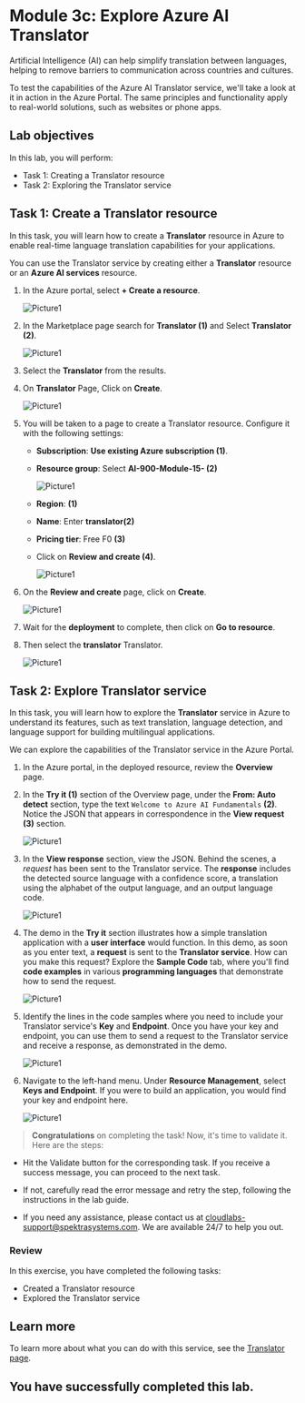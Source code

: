 # Module 3c: Explore Azure AI Translator

Artificial Intelligence (AI) can help simplify translation between languages, helping to remove barriers to communication across countries and cultures.

To test the capabilities of the Azure AI Translator service, we'll take a look at it in action in the Azure Portal. The same principles and functionality apply to real-world solutions, such as websites or phone apps.

## Lab objectives

In this lab, you will perform:
- Task 1: Creating a Translator resource
- Task 2: Exploring the Translator service 

## Task 1: Create a Translator resource

In this task, you will learn how to create a **Translator** resource in Azure to enable real-time language translation capabilities for your applications.

You can use the Translator service by creating either a **Translator** resource or an **Azure AI services** resource.

1. In the Azure portal, select **+ Create a resource**.

    ![Picture1](media/ai900mod1img1.png)

1. In the Marketplace page search for **Translator (1)** and Select **Translator (2)**.
 
   ![Picture1](media/lab15-1.png)

1. Select the **Translator** from the results.   

1. On **Translator** Page, Click on **Create**.

   ![Picture1](media/lab15-2.png)
  
1. You will be taken to a page to create a Translator resource. Configure it with the following settings:

    - **Subscription**: **Use existing Azure subscription (1)**.
    - **Resource group**: Select **AI-900-Module-15-<inject key="DeploymentID" enableCopy="false" /> (2)**

      ![Picture1](media/lab15-3.png)

    - **Region**: **<inject key="location" enableCopy="false"/>(1)**
    - **Name**: Enter **translator<inject key="DeploymentID" enableCopy="false" />(2)**
    - **Pricing tier**: Free F0 **(3)**
    - Click on **Review and create (4)**.

      ![Picture1](media/lab15-4.png)

1. On the **Review and create** page, click on **Create**.       

   ![Picture1](media/lab15-8.png)

1. Wait for the **deployment** to complete, then click on  **Go to resource**.

1. Then select the **translator<inject key="DeploymentID" enableCopy="false" />** Translator.

   ![Picture1](media/aii5.png)

## Task 2: Explore Translator service 

In this task, you will learn how to explore the **Translator** service in Azure to understand its features, such as text translation, language detection, and language support for building multilingual applications.

We can explore the capabilities of the Translator service in the Azure Portal. 

1. In the Azure portal, in the deployed resource, review the **Overview** page.

1. In the **Try it (1)** section of the Overview page, under the **From: Auto detect** section, type the text `Welcome to Azure AI Fundamentals` **(2)**. Notice the JSON that appears in correspondence in the **View request (3)** section. 

   ![Picture1](media/aii7.png)

1. In the **View response** section, view the JSON. Behind the scenes, a *request* has been sent to the Translator service. The **response** includes the detected source language with a confidence score, a translation using the alphabet of the output language, and an output language code. 

   ![Picture1](media/aii9.png)

1. The demo in the **Try it** section illustrates how a simple translation application with a **user interface** would function. In this demo, as soon as you enter text, a **request** is sent to the **Translator service**. How can you make this request? Explore the **Sample Code** tab, where you'll find **code examples** in various **programming languages** that demonstrate how to send the request.

   ![Picture1](media/lab15-6.png)

1. Identify the lines in the code samples where you need to include your Translator service's **Key** and **Endpoint**. Once you have your key and endpoint, you can use them to send a request to the Translator service and receive a response, as demonstrated in the demo.

   ![Picture1](media/aii10.png)

1. Navigate to the left-hand menu. Under **Resource Management**, select **Keys and Endpoint**. If you were to build an application, you would find your key and endpoint here. 

   ![Picture1](media/lab15-7.png)

> **Congratulations** on completing the task! Now, it's time to validate it. Here are the steps:
 
- Hit the Validate button for the corresponding task. If you receive a success message, you can proceed to the next task. 
- If not, carefully read the error message and retry the step, following the instructions in the lab guide.
- If you need any assistance, please contact us at cloudlabs-support@spektrasystems.com. We are available 24/7 to help you out.

   <validation step="026548d7-4a64-4ebe-b70d-f68db2713d43" />

### Review

In this exercise, you have completed the following tasks:
- Created a Translator resource
- Explored the Translator service 

## Learn more

To learn more about what you can do with this service, see the [Translator page](https://learn.microsoft.com/en-us/azure/ai-services/translator/translator-overview).


## You have successfully completed this lab.

